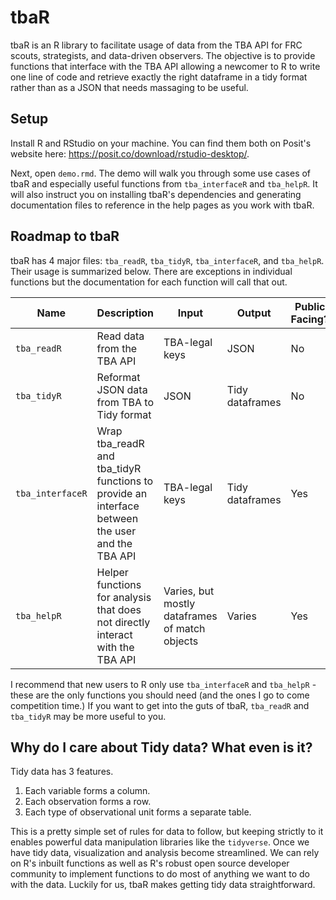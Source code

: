 # tbaR

tbaR is an R library to facilitate usage of data from the TBA API for FRC scouts, strategists, and data-driven observers. The objective is to provide functions that interface with the TBA API allowing a newcomer to R to write one line of code and retrieve exactly the right dataframe in a tidy format rather than as a JSON that needs massaging to be useful.

## Setup

Install R and RStudio on your machine. You can find them both on Posit's website here: https://posit.co/download/rstudio-desktop/. 

Next, open `demo.rmd`. The demo will walk you through some use cases of tbaR and especially useful functions from `tba_interfaceR` and `tba_helpR`. It will also instruct you on installing tbaR's dependencies and generating documentation files to reference in the help pages as you work with tbaR.

## Roadmap to tbaR

tbaR has 4 major files: `tba_readR`, `tba_tidyR`, `tba_interfaceR`, and `tba_helpR`. Their usage is summarized below. There are exceptions in individual functions but the documentation for each function will call that out.

| Name | Description | Input | Output | Public Facing?
| ----- | ----- | ----- | ----- | -----
| `tba_readR` | Read data from the TBA API | TBA-legal keys| JSON | No
| `tba_tidyR` | Reformat JSON data from TBA to Tidy format | JSON | Tidy dataframes | No
| `tba_interfaceR` | Wrap tba_readR and tba_tidyR functions to provide an interface between the user and the TBA API | TBA-legal keys | Tidy dataframes | Yes
| `tba_helpR` | Helper functions for analysis that does not directly interact with the TBA API | Varies, but mostly dataframes of match objects | Varies | Yes

I recommend that new users to R only use `tba_interfaceR` and `tba_helpR` - these are the only functions you should need (and the ones I go to come competition time.) If you want to get into the guts of tbaR, `tba_readR` and `tba_tidyR` may be more useful to you.

## Why do I care about Tidy data? What even is it?

Tidy data has 3 features.

1.  Each variable forms a column.
2.  Each observation forms a row.
3.  Each type of observational unit forms a separate table.

This is a pretty simple set of rules for data to follow, but keeping strictly to it enables powerful data manipulation libraries like the `tidyverse`. Once we have tidy data, visualization and analysis become streamlined. We can rely on R's inbuilt functions as well as R's robust open source developer community to implement functions to do most of anything we want to do with the data. Luckily for us, tbaR makes getting tidy data straightforward.
